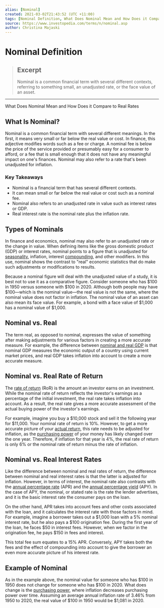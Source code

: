 ```yaml
---
alias: [Nominal]
created: 2021-03-02T21:43:52 (UTC +11:00)
tags: [Nominal Definition, What Does Nominal Mean and How Does it Compare to Real Rates]
source: https://www.investopedia.com/terms/n/nominal.asp
author: Christina Majaski
---
```


# Nominal Definition

> ## Excerpt
> Nominal is a common financial term with several different contexts, referring to something small, an unadjusted rate, or the face value of an asset.

---

What Does Nominal Mean and How Does it Compare to Real Rates
## What Is Nominal?

Nominal is a common financial term with several different meanings. In the first, it means very small or far below the real value or cost. In finance, this adjective modifies words such as a fee or charge. A nominal fee is below the price of the service provided or presumably easy for a consumer to afford, or a fee that is small enough that it does not have any meaningful impact on one's finances. Nominal may also refer to a rate that's been unadjusted for inflation.

### Key Takeaways

-   Nominal is a financial term that has several different contexts.
-   It can mean small or far below the real value or cost such as a nominal fee.
-   Nominal also refers to an unadjusted rate in value such as interest rates or GDP.
-   Real interest rate is the nominal rate plus the inflation rate.

## Types of Nominals

In finance and economics, nominal may also refer to an unadjusted rate or the change in value. When defining items like the gross domestic product (GDP) or interest rates, nominal points to a figure that is unadjusted for [seasonality](https://www.investopedia.com/terms/s/seasonality.asp), inflation, interest [compounding](https://www.investopedia.com/terms/c/compounding.asp), and other modifiers. In this use, nominal shows the contrast to "real" economic statistics that do make such adjustments or modifications to results.

Because a nominal figure will deal with the unadjusted value of a study, it is best not to use it as a comparative figure. Consider someone who has $100 in 1950 versus someone with $100 in 2020. Although both people may have $100—which is the nominal value—the real value is not the same, where the nominal value does not factor in inflation. The nominal value of an asset can also mean its face value. For example, a bond with a face value of $1,000 has a nominal value of $1,000.

## Nominal vs. Real

The term real, as opposed to nominal, expresses the value of something after making adjustments for various factors in creating a more accurate measure. For example, the difference between [nominal and real GDP](https://www.investopedia.com/video/play/nominal-vs-real-gdp/) is that nominal GDP measures the economic output of a country using current market prices, and real GDP takes inflation into account to create a more accurate measure.

## Nominal vs. Real Rate of Return

The [rate of return](https://www.investopedia.com/terms/r/rateofreturn.asp) (RoR) is the amount an investor earns on an investment. While the nominal rate of return reflects the investor's earnings as a percentage of the initial investment, the real rate takes inflation into account. As a result, the real rate gives a more accurate assessment of the actual buying power of the investor's earnings.

For example, imagine you buy a $10,000 stock and sell it the following year for $11,000. Your nominal rate of return is 10%. However, to get a more accurate picture of your [actual return](https://www.investopedia.com/terms/a/actualreturn.asp), this rate needs to be adjusted for inflation, as the [purchasing power](https://www.investopedia.com/terms/p/purchasingpower.asp) of your money has likely changed over the one year. Therefore, if inflation for that year is 4%, the real rate of return is only 6% or the nominal rate of return minus the rate of inflation.

## Nominal vs. Real Interest Rates

Like the difference between nominal and real rates of return, the difference between nominal and real interest rates is that the latter is adjusted for inflation. However, in terms of interest, the nominal rate also contrasts with the [annual percentage rate](https://www.investopedia.com/terms/a/apr.asp) (APR) and the [annual percentage yield](https://www.investopedia.com/terms/a/apy.asp) (APY). In the case of APY, the nominal, or stated rate is the rate the lender advertises, and it is the basic interest rate the consumer pays on the loan.

On the other hand, APR takes into account fees and other costs associated with the loan, and it calculates the interest rate with those factors in mind. For example, imagine a borrower takes out a $1,000 loan with a 5% nominal interest rate, but he also pays a $100 origination fee. During the first year of the loan, he faces $50 in interest fees. However, when we factor in the origination fee, he pays $150 in fees and interest.

This total fee sum equates to a 15% APR. Conversely, APY takes both the fees and the effect of compounding into account to give the borrower an even more accurate picture of his interest rate.

## Example of Nominal

As in the example above, the nominal value for someone who has $100 in 1950 does not change for someone who has $100 in 2020. What does change is the [purchasing power](https://www.investopedia.com/terms/p/purchasingpower.asp), where inflation decreases purchasing power over time. Assuming an average annual inflation rate of 3.46% from 1950 to 2020, the real value of $100 in 1950 would be $1,081 in 2020.
